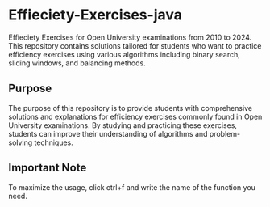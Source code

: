 # Effieciety-Exercises-java

Effieciety Exercises for Open University examinations from 2010 to 2024. This repository contains solutions tailored for students who want to practice efficiency exercises using various algorithms including binary search, sliding windows, and balancing methods.

## Purpose

The purpose of this repository is to provide students with comprehensive solutions and explanations for efficiency exercises commonly found in Open University examinations. By studying and practicing these exercises, students can improve their understanding of algorithms and problem-solving techniques.

## Important Note

To maximize the usage, click ctrl+f and write the name of the function you need.


